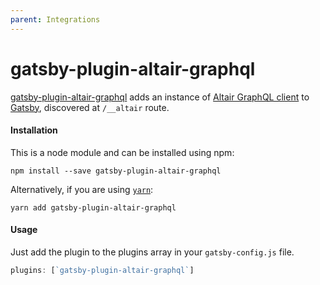 ```yaml
---
parent: Integrations
---
```


# gatsby-plugin-altair-graphql

<Badge text="npm" type="error"/>
<Badge text="gatsby"/>

[gatsby-plugin-altair-graphql](https://www.npmjs.com/package/gatsby-plugin-altair-graphql) adds an instance of [Altair GraphQL client](https://altair.sirmuel.design/) to [Gatsby](https://www.gatsbyjs.org/), discovered at `/__altair` route.

#### Installation

This is a node module and can be installed using npm:

```
npm install --save gatsby-plugin-altair-graphql
```

Alternatively, if you are using [`yarn`](https://yarnpkg.com/):

```
yarn add gatsby-plugin-altair-graphql
```

#### Usage

Just add the plugin to the plugins array in your `gatsby-config.js` file.

```js
plugins: [`gatsby-plugin-altair-graphql`]
```
